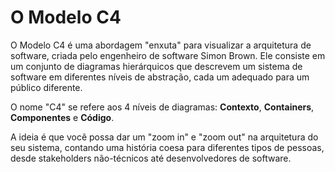 # O Modelo C4

O Modelo C4 é uma abordagem "enxuta" para visualizar a arquitetura de software, criada pelo engenheiro de software Simon Brown. Ele consiste em um conjunto de diagramas hierárquicos que descrevem um sistema de software em diferentes níveis de abstração, cada um adequado para um público diferente.

O nome "C4" se refere aos 4 níveis de diagramas: **Contexto**, **Containers**, **Componentes** e **Código**.

A ideia é que você possa dar um "zoom in" e "zoom out" na arquitetura do seu sistema, contando uma história coesa para diferentes tipos de pessoas, desde stakeholders não-técnicos até desenvolvedores de software.
